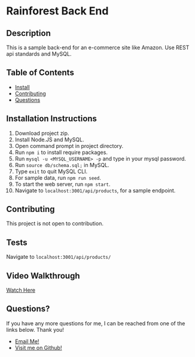 
  # Rainforest Back End

  ## Description
  This is a sample back-end for an e-commerce site like Amazon. Use REST api standards and MySQL.

  ## Table of Contents
  - [Install](#installation-instructions)
  - [Contributing](#contributing)
  - [Questions](#questions) 

  ## Installation Instructions
  1. Download project zip.
2. Install Node.JS and MySQL.
3. Open command prompt in project directory.
4. Run `npm i` to install require packages.
5. Run `mysql -u <MYSQL_USERNAME> -p` and type in your mysql password.
6. Run `source db/schema.sql;` in MySQL.
7. Type `exit` to quit MySQL CLI.
8. For sample data, run `npm run seed`.
9. To start the web server, run `npm start`.
10. Navigate to `localhost:3001/api/products`, for a sample endpoint.  

  ## Contributing
  This project is not open to contribution.

  ## Tests
Navigate to `localhost:3001/api/products/`

  ## Video Walkthrough
  [Watch Here]()

  ## Questions?
  If you have any more questions for me, I can be reached from one of the links below. Thank you!
  - [Email Me!](mailto:dhunts258@gmail.com)
  - [Visit me on Github!](https://github.com/verbaldye)

